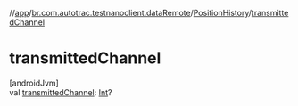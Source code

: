 //[app](../../../index.md)/[br.com.autotrac.testnanoclient.dataRemote](../index.md)/[PositionHistory](index.md)/[transmittedChannel](transmitted-channel.md)

# transmittedChannel

[androidJvm]\
val [transmittedChannel](transmitted-channel.md): [Int](https://kotlinlang.org/api/latest/jvm/stdlib/kotlin/-int/index.html)?
